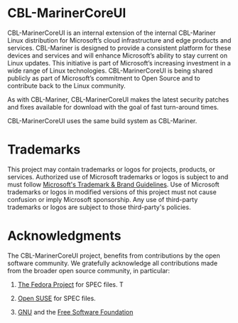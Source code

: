 # CBL-MarinerCoreUI

CBL-MarinerCoreUI is an internal extension of the internal CBL-Mariner Linux distribution for Microsoft’s cloud infrastructure and edge products and services. CBL-Mariner is designed to provide a consistent platform for these devices and services and will enhance Microsoft’s ability to stay current on Linux updates. This initiative is part of Microsoft’s increasing investment in a wide range of Linux technologies.  CBL-MarinerCoreUI is being shared publicly as part of Microsoft’s commitment to Open Source and to contribute back to the Linux community. 

As with CBL-Mariner, CBL-MarinerCoreUI makes the latest security patches and fixes available for download with the goal of fast turn-around times.

CBL-MarinerCoreUI uses the same build system as CBL-Mariner.

# Trademarks

This project may contain trademarks or logos for projects, products, or services. Authorized use of Microsoft trademarks or logos is subject to and must follow [Microsoft's Trademark & Brand Guidelines](https://www.microsoft.com/en-us/legal/intellectualproperty/trademarks/usage/general). Use of Microsoft trademarks or logos in modified versions of this project must not cause confusion or imply Microsoft sponsorship. Any use of third-party trademarks or logos are subject to those third-party's policies.

# Acknowledgments 

The CBL-MarinerCoreUI project, benefits from contributions by the open software community. We gratefully acknowledge all contributions made from the broader open source community, in particular:

1) [The Fedora Project](https://start.fedoraproject.org/) for SPEC files. T

2) [Open SUSE](https://www.opensuse.org/) for SPEC files.

3) [GNU](https://www.gnu.org/) and the [Free Software Foundation](https://www.fsf.org/)
